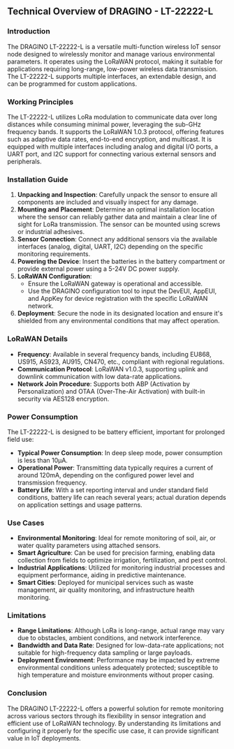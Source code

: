 ## Technical Overview of DRAGINO - LT-22222-L

### Introduction
The DRAGINO LT-22222-L is a versatile multi-function wireless IoT sensor node designed to wirelessly monitor and manage various environmental parameters. It operates using the LoRaWAN protocol, making it suitable for applications requiring long-range, low-power wireless data transmission. The LT-22222-L supports multiple interfaces, an extendable design, and can be programmed for custom applications.

### Working Principles
The LT-22222-L utilizes LoRa modulation to communicate data over long distances while consuming minimal power, leveraging the sub-GHz frequency bands. It supports the LoRaWAN 1.0.3 protocol, offering features such as adaptive data rates, end-to-end encryption, and multicast. It is equipped with multiple interfaces including analog and digital I/O ports, a UART port, and I2C support for connecting various external sensors and peripherals. 

### Installation Guide
1. **Unpacking and Inspection**: Carefully unpack the sensor to ensure all components are included and visually inspect for any damage.
2. **Mounting and Placement**: Determine an optimal installation location where the sensor can reliably gather data and maintain a clear line of sight for LoRa transmission. The sensor can be mounted using screws or industrial adhesives.
3. **Sensor Connection**: Connect any additional sensors via the available interfaces (analog, digital, UART, I2C) depending on the specific monitoring requirements.
4. **Powering the Device**: Insert the batteries in the battery compartment or provide external power using a 5-24V DC power supply.
5. **LoRaWAN Configuration**:
   - Ensure the LoRaWAN gateway is operational and accessible.
   - Use the DRAGINO configuration tool to input the DevEUI, AppEUI, and AppKey for device registration with the specific LoRaWAN network.
6. **Deployment**: Secure the node in its designated location and ensure it's shielded from any environmental conditions that may affect operation.

### LoRaWAN Details
- **Frequency**: Available in several frequency bands, including EU868, US915, AS923, AU915, CN470, etc., compliant with regional regulations.
- **Communication Protocol**: LoRaWAN v1.0.3, supporting uplink and downlink communication with low data-rate applications.
- **Network Join Procedure**: Supports both ABP (Activation by Personalization) and OTAA (Over-The-Air Activation) with built-in security via AES128 encryption.

### Power Consumption
The LT-22222-L is designed to be battery efficient, important for prolonged field use:
- **Typical Power Consumption**: In deep sleep mode, power consumption is less than 10µA.
- **Operational Power**: Transmitting data typically requires a current of around 120mA, depending on the configured power level and transmission frequency.
- **Battery Life**: With a set reporting interval and under standard field conditions, battery life can reach several years; actual duration depends on application settings and usage patterns.

### Use Cases
- **Environmental Monitoring**: Ideal for remote monitoring of soil, air, or water quality parameters using attached sensors.
- **Smart Agriculture**: Can be used for precision farming, enabling data collection from fields to optimize irrigation, fertilization, and pest control.
- **Industrial Applications**: Utilized for monitoring industrial processes and equipment performance, aiding in predictive maintenance.
- **Smart Cities**: Deployed for municipal services such as waste management, air quality monitoring, and infrastructure health monitoring.

### Limitations
- **Range Limitations**: Although LoRa is long-range, actual range may vary due to obstacles, ambient conditions, and network interference.
- **Bandwidth and Data Rate**: Designed for low-data-rate applications; not suitable for high-frequency data sampling or large payloads.
- **Deployment Environment**: Performance may be impacted by extreme environmental conditions unless adequately protected; susceptible to high temperature and moisture environments without proper casing.

### Conclusion
The DRAGINO LT-22222-L offers a powerful solution for remote monitoring across various sectors through its flexibility in sensor integration and efficient use of LoRaWAN technology. By understanding its limitations and configuring it properly for the specific use case, it can provide significant value in IoT deployments.
